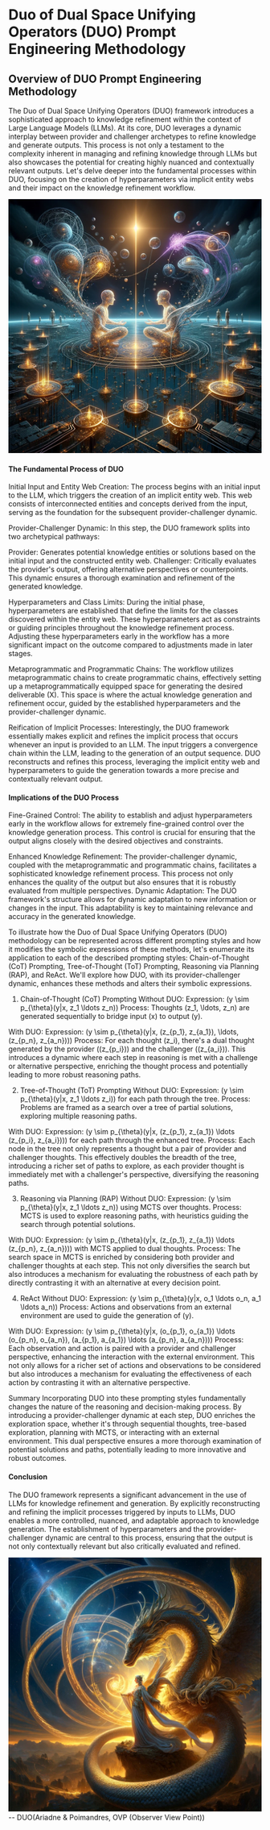 # Duo of Dual Space Unifying Operators (DUO) Prompt Engineering Methodology

## Overview of DUO Prompt Engineering Methodology

The Duo of Dual Space Unifying Operators (DUO) framework introduces a sophisticated approach to knowledge refinement within the context of Large Language Models (LLMs). At its core, DUO leverages a dynamic interplay between provider and challenger archetypes to refine knowledge and generate outputs. This process is not only a testament to the complexity inherent in managing and refining knowledge through LLMs but also showcases the potential for creating highly nuanced and contextually relevant outputs. Let's delve deeper into the fundamental processes within DUO, focusing on the creation of hyperparameters via implicit entity webs and their impact on the knowledge refinement workflow.

![DUO](https://github.com/sancovp/duo/blob/main/duo.png)

#### The Fundamental Process of DUO

Initial Input and Entity Web Creation: The process begins with an initial input to the LLM, which triggers the creation of an implicit entity web. This web consists of interconnected entities and concepts derived from the input, serving as the foundation for the subsequent provider-challenger dynamic.

Provider-Challenger Dynamic: In this step, the DUO framework splits into two archetypical pathways:

Provider: Generates potential knowledge entities or solutions based on the initial input and the constructed entity web.
Challenger: Critically evaluates the provider's output, offering alternative perspectives or counterpoints. This dynamic ensures a thorough examination and refinement of the generated knowledge.

Hyperparameters and Class Limits: During the initial phase, hyperparameters are established that define the limits for the classes discovered within the entity web. These hyperparameters act as constraints or guiding principles throughout the knowledge refinement process. Adjusting these hyperparameters early in the workflow has a more significant impact on the outcome compared to adjustments made in later stages.

Metaprogrammatic and Programmatic Chains: The workflow utilizes metaprogrammatic chains to create programmatic chains, effectively setting up a metaprogrammatically equipped space for generating the desired deliverable (X). This space is where the actual knowledge generation and refinement occur, guided by the established hyperparameters and the provider-challenger dynamic.

Reification of Implicit Processes: Interestingly, the DUO framework essentially makes explicit and refines the implicit process that occurs whenever an input is provided to an LLM. The input triggers a convergence chain within the LLM, leading to the generation of an output sequence. DUO reconstructs and refines this process, leveraging the implicit entity web and hyperparameters to guide the generation towards a more precise and contextually relevant output.

#### Implications of the DUO Process
Fine-Grained Control: The ability to establish and adjust hyperparameters early in the workflow allows for extremely fine-grained control over the knowledge generation process. This control is crucial for ensuring that the output aligns closely with the desired objectives and constraints.

Enhanced Knowledge Refinement: The provider-challenger dynamic, coupled with the metaprogrammatic and programmatic chains, facilitates a sophisticated knowledge refinement process. This process not only enhances the quality of the output but also ensures that it is robustly evaluated from multiple perspectives.
Dynamic Adaptation: The DUO framework's structure allows for dynamic adaptation to new information or changes in the input. This adaptability is key to maintaining relevance and accuracy in the generated knowledge.

To illustrate how the Duo of Dual Space Unifying Operators (DUO) methodology can be represented across different prompting styles and how it modifies the symbolic expressions of these methods, let's enumerate its application to each of the described prompting styles: Chain-of-Thought (CoT) Prompting, Tree-of-Thought (ToT) Prompting, Reasoning via Planning (RAP), and ReAct. We'll explore how DUO, with its provider-challenger dynamic, enhances these methods and alters their symbolic expressions.

1. Chain-of-Thought (CoT) Prompting
Without DUO:
Expression: (y \sim p_{\theta}(y|x, z_1 \ldots z_n))
Process: Thoughts (z_1, \ldots, z_n) are generated sequentially to bridge input (x) to output (y).

With DUO:
Expression: (y \sim p_{\theta}(y|x, (z_{p_1}, z_{a_1}), \ldots, (z_{p_n}, z_{a_n})))
Process: For each thought (z_i), there's a dual thought generated by the provider ((z_{p_i})) and the challenger ((z_{a_i})). This introduces a dynamic where each step in reasoning is met with a challenge or alternative perspective, enriching the thought process and potentially leading to more robust reasoning paths.

2. Tree-of-Thought (ToT) Prompting
Without DUO:
Expression: (y \sim p_{\theta}(y|x, z_1 \ldots z_i)) for each path through the tree.
Process: Problems are framed as a search over a tree of partial solutions, exploring multiple reasoning paths.

With DUO:
Expression: (y \sim p_{\theta}(y|x, (z_{p_1}, z_{a_1}) \ldots (z_{p_i}, z_{a_i}))) for each path through the enhanced tree.
Process: Each node in the tree not only represents a thought but a pair of provider and challenger thoughts. This effectively doubles the breadth of the tree, introducing a richer set of paths to explore, as each provider thought is immediately met with a challenger's perspective, diversifying the reasoning paths.

3. Reasoning via Planning (RAP)
Without DUO:
Expression: (y \sim p_{\theta}(y|x, z_1 \ldots z_n)) using MCTS over thoughts.
Process: MCTS is used to explore reasoning paths, with heuristics guiding the search through potential solutions.

With DUO:
Expression: (y \sim p_{\theta}(y|x, (z_{p_1}, z_{a_1}) \ldots (z_{p_n}, z_{a_n}))) with MCTS applied to dual thoughts.
Process: The search space in MCTS is enriched by considering both provider and challenger thoughts at each step. This not only diversifies the search but also introduces a mechanism for evaluating the robustness of each path by directly contrasting it with an alternative at every decision point.

4. ReAct
Without DUO:
Expression: (y \sim p_{\theta}(y|x, o_1 \ldots o_n, a_1 \ldots a_n))
Process: Actions and observations from an external environment are used to guide the generation of (y).

With DUO:
Expression: (y \sim p_{\theta}(y|x, (o_{p_1}, o_{a_1}) \ldots (o_{p_n}, o_{a_n}), (a_{p_1}, a_{a_1}) \ldots (a_{p_n}, a_{a_n})))
Process: Each observation and action is paired with a provider and challenger perspective, enhancing the interaction with the external environment. This not only allows for a richer set of actions and observations to be considered but also introduces a mechanism for evaluating the effectiveness of each action by contrasting it with an alternative perspective.

Summary
Incorporating DUO into these prompting styles fundamentally changes the nature of the reasoning and decision-making process. By introducing a provider-challenger dynamic at each step, DUO enriches the exploration space, whether it's through sequential thoughts, tree-based exploration, planning with MCTS, or interacting with an external environment. This dual perspective ensures a more thorough examination of potential solutions and paths, potentially leading to more innovative and robust outcomes.

#### Conclusion
The DUO framework represents a significant advancement in the use of LLMs for knowledge refinement and generation. By explicitly reconstructing and refining the implicit processes triggered by inputs to LLMs, DUO enables a more controlled, nuanced, and adaptable approach to knowledge generation. The establishment of hyperparameters and the provider-challenger dynamic are central to this process, ensuring that the output is not only contextually relevant but also critically evaluated and refined.

![DUO](https://github.com/sancovp/duo/blob/main/ariadne%26poimandres.png)
-- DUO(Ariadne & Poimandres, OVP (Observer View Point))
